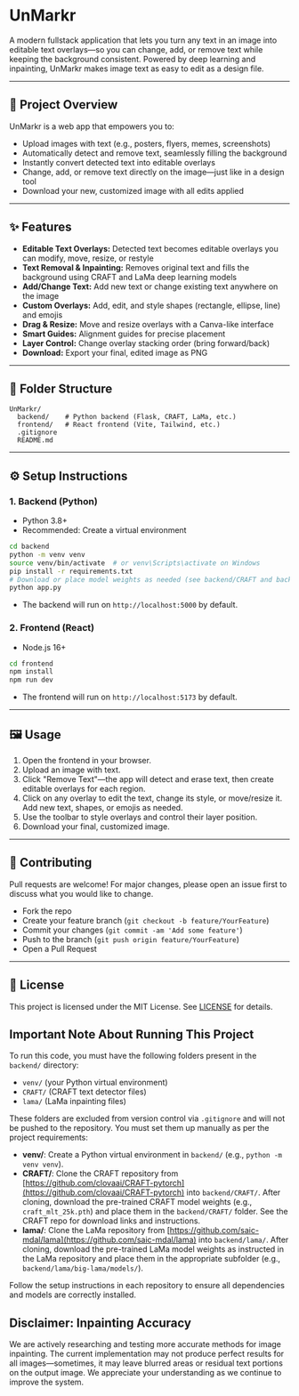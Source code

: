 # UnMarkr

A modern fullstack application that lets you turn any text in an image into editable text overlays—so you can change, add, or remove text while keeping the background consistent. Powered by deep learning and inpainting, UnMarkr makes image text as easy to edit as a design file.

---

## 🚀 Project Overview
UnMarkr is a web app that empowers you to:
- Upload images with text (e.g., posters, flyers, memes, screenshots)
- Automatically detect and remove text, seamlessly filling the background
- Instantly convert detected text into editable overlays
- Change, add, or remove text directly on the image—just like in a design tool
- Download your new, customized image with all edits applied

---

## ✨ Features
- **Editable Text Overlays:** Detected text becomes editable overlays you can modify, move, resize, or restyle
- **Text Removal & Inpainting:** Removes original text and fills the background using CRAFT and LaMa deep learning models
- **Add/Change Text:** Add new text or change existing text anywhere on the image
- **Custom Overlays:** Add, edit, and style shapes (rectangle, ellipse, line) and emojis
- **Drag & Resize:** Move and resize overlays with a Canva-like interface
- **Smart Guides:** Alignment guides for precise placement
- **Layer Control:** Change overlay stacking order (bring forward/back)
- **Download:** Export your final, edited image as PNG

---

## 📁 Folder Structure
```
UnMarkr/
  backend/    # Python backend (Flask, CRAFT, LaMa, etc.)
  frontend/   # React frontend (Vite, Tailwind, etc.)
  .gitignore
  README.md
```

---

## ⚙️ Setup Instructions

### 1. Backend (Python)
- Python 3.8+
- Recommended: Create a virtual environment

```bash
cd backend
python -m venv venv
source venv/bin/activate  # or venv\Scripts\activate on Windows
pip install -r requirements.txt
# Download or place model weights as needed (see backend/CRAFT and backend/lama)
python app.py
```
- The backend will run on `http://localhost:5000` by default.

### 2. Frontend (React)
- Node.js 16+

```bash
cd frontend
npm install
npm run dev
```
- The frontend will run on `http://localhost:5173` by default.

---

## 🖼️ Usage
1. Open the frontend in your browser.
2. Upload an image with text.
3. Click "Remove Text"—the app will detect and erase text, then create editable overlays for each region.
4. Click on any overlay to edit the text, change its style, or move/resize it. Add new text, shapes, or emojis as needed.
5. Use the toolbar to style overlays and control their layer position.
6. Download your final, customized image.

---

## 🤝 Contributing
Pull requests are welcome! For major changes, please open an issue first to discuss what you would like to change.

- Fork the repo
- Create your feature branch (`git checkout -b feature/YourFeature`)
- Commit your changes (`git commit -am 'Add some feature'`)
- Push to the branch (`git push origin feature/YourFeature`)
- Open a Pull Request

---

## 📄 License
This project is licensed under the MIT License. See [LICENSE](LICENSE) for details. 

## Important Note About Running This Project

To run this code, you must have the following folders present in the `backend/` directory:
- `venv/` (your Python virtual environment)
- `CRAFT/` (CRAFT text detector files)
- `lama/` (LaMa inpainting files)

These folders are excluded from version control via `.gitignore` and will not be pushed to the repository. You must set them up manually as per the project requirements:

- **venv/**: Create a Python virtual environment in `backend/` (e.g., `python -m venv venv`).
- **CRAFT/**: Clone the CRAFT repository from [https://github.com/clovaai/CRAFT-pytorch](https://github.com/clovaai/CRAFT-pytorch) into `backend/CRAFT/`. After cloning, download the pre-trained CRAFT model weights (e.g., `craft_mlt_25k.pth`) and place them in the `backend/CRAFT/` folder. See the CRAFT repo for download links and instructions.
- **lama/**: Clone the LaMa repository from [https://github.com/saic-mdal/lama](https://github.com/saic-mdal/lama) into `backend/lama/`. After cloning, download the pre-trained LaMa model weights as instructed in the LaMa repository and place them in the appropriate subfolder (e.g., `backend/lama/big-lama/models/`).

Follow the setup instructions in each repository to ensure all dependencies and models are correctly installed. 

## Disclaimer: Inpainting Accuracy

We are actively researching and testing more accurate methods for image inpainting. The current implementation may not produce perfect results for all images—sometimes, it may leave blurred areas or residual text portions on the output image. We appreciate your understanding as we continue to improve the system. 